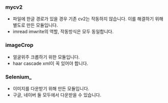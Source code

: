 ### mycv2 
- 파일에 한글 경로가 있을 경우 기존 cv2는 작동하지 않습니다. 이를 해결하기 위해 별도로 만든 모듈입니다.
- imread imwrite의 역할, 작동방식은 모두 동일합니다.

### imageCrop
- 얼굴위주 크롭하기 위한 모듈입니다. 
- haar cascade xml이 꼭 있어야 합니다.

### Selenium_
- 이미지를 다운받기 위해 만든 모듈입니다. 
- 구글, 네이버 둘 모두에서 다운받을 수 있습니다. 
